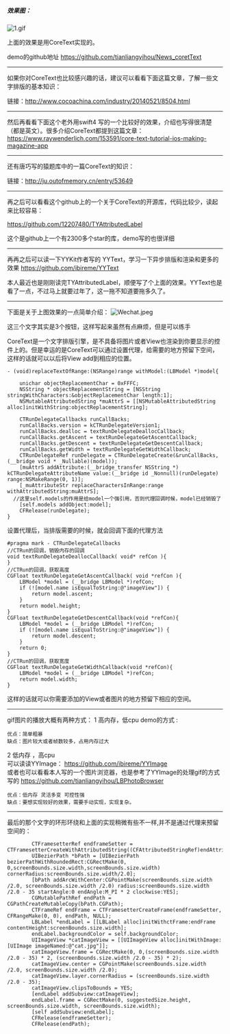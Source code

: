 ##### 效果图：

![1.gif](http://upload-images.jianshu.io/upload_images/2306467-382a49e7eea5d78a.gif?imageMogr2/auto-orient/strip%7CimageView2/2/w/1240)

上面的效果是用CoreText实现的。

 demo的github地址 https://github.com/tianliangyihou/News_coretText
***
如果你对CoreText也比较感兴趣的话，建议可以看看下面这篇文章，了解一些文字排版的基本知识：

链接：http://www.cocoachina.com/industry/20140521/8504.html
***

 然后再看看下面这个老外用swift4 写的一个比较好的效果，介绍也写得很清楚（都是英文）。很多介绍CoreText都提到这篇文章：
https://www.raywenderlich.com/153591/core-text-tutorial-ios-making-magazine-app
***
还有唐巧写的猿题库中的一篇CoreText的知识：

链接：http://ju.outofmemory.cn/entry/53649
***
再之后可以看看这个github上的一个关于CoreText的开源库，代码比较少，读起来比较容易：

https://github.com/12207480/TYAttributedLabel 

这个是github上一个有2300多个star的库，demo写的也很详细
***
再再之后可以读一下YYKit作者写的 YYText，学习一下异步排版和渲染和更多的效果
https://github.com/ibireme/YYText

本人最近也是刚刚读完TYAttributedLabel，顺便写了个上面的效果。YYText也是看了一点，不过马上就要过年了，这一拖不知道要拖多久了。
***
下面是关于上图效果的一点简单介绍：
![Wechat.jpeg](http://upload-images.jianshu.io/upload_images/2306467-3e3cb1766b06d8ef.jpeg?imageMogr2/auto-orient/strip%7CimageView2/2/w/1240)

这三个文字其实是3个按钮，这样写起来虽然有点麻烦，但是可以练手

CoreText是一个文字排版引擎，是不具备将图片或者View也渲染到你要显示的控件上的。但是幸运的是CoreText可以通过设置代理，给需要的地方预留下空间，这样的话就可以以后将View add到相应的位置。


```
- (void)replaceTextOfRange:(NSRange)range withModel:(LBModel *)model{
    
    unichar objectReplacementChar = 0xFFFC;
    NSString * objectReplacementString = [NSString stringWithCharacters:&objectReplacementChar length:1];
    NSMutableAttributedString *muAttrS = [[NSMutableAttributedString alloc]initWithString:objectReplacementString];
    
    CTRunDelegateCallbacks runCallBacks;
    runCallBacks.version = kCTRunDelegateVersion1;
    runCallBacks.dealloc = textRunDelegateDeallocCallback;
    runCallBacks.getAscent = textRunDelegateGetAscentCallback;
    runCallBacks.getDescent = textRunDelegateGetDescentCallback;
    runCallBacks.getWidth = textRunDelegateGetWidthCallback;
    CTRunDelegateRef runDelegate = CTRunDelegateCreate(&runCallBacks, (__bridge void * _Nullable)(model));
    [muAttrS addAttribute:(__bridge_transfer NSString *) kCTRunDelegateAttributeName value:(__bridge id _Nonnull)(runDelegate) range:NSMakeRange(0, 1)];
    [_muAttributeStr replaceCharactersInRange:range withAttributedString:muAttrS];
  //这里self.models的作用是给model一个强引用，否则代理回调时候，model已经销毁了
    [self.models addObject:model];
    CFRelease(runDelegate);
}
```
设置代理后，当排版需要的时候，就会回调下面的代理方法
```
#pragma mark - CTRunDelegateCallbacks
//CTRun的回调，销毁内存的回调
void textRunDelegateDeallocCallback( void* refCon ){
}
//CTRun的回调，获取高度
CGFloat textRunDelegateGetAscentCallback( void *refCon ){
    LBModel *model = (__bridge LBModel *)refCon;
    if (![model.name isEqualToString:@"imageView"]) {
        return model.ascent;
    }
    return model.height;
}
CGFloat textRunDelegateGetDescentCallback(void *refCon){
    LBModel *model = (__bridge LBModel *)refCon;
    if (![model.name isEqualToString:@"imageView"]) {
        return model.descent;
    }
    return 0;
}
//CTRun的回调，获取宽度
CGFloat textRunDelegateGetWidthCallback(void *refCon){
    LBModel *model = (__bridge LBModel *)refCon;
    return model.width;
}
```
这样的话就可以你需要添加的View或者图片的地方预留下相应的空间。
***
gif图片的播放大概有两种方式：
1 高内存，低cpu 
demo的方式 :
```   
优点：简单粗暴
缺点：图片较大或者帧数较多，占用内存过大
```
2 低内存 ，高cpu  
 可以读读YYImage： https://github.com/ibireme/YYImage  
或者也可以看看本人写的一个图片浏览器，也是参考了YYImage的处理gif的方式写的
https://github.com/tianliangyihou/LBPhotoBrowser
```
优点：低内存 灵活多变 可控性强
缺点：要想实现较好的效果，需要手动实现，实现复杂。
```
***
最后的那个文字的环形环绕和上面的实现稍微有些不一样,并不是通过代理来预留空间的：
```
        CTFramesetterRef endframeSetter = CTFramesetterCreateWithAttributedString((CFAttributedStringRef)endAttributeStr);
        UIBezierPath *bPath = [UIBezierPath bezierPathWithRoundedRect:CGRectMake(0, 0,screenBounds.size.width,screenBounds.size.width) cornerRadius:screenBounds.size.width/2.0];
        [bPath addArcWithCenter:CGPointMake(screenBounds.size.width /2.0, screenBounds.size.width /2.0) radius:screenBounds.size.width /2.0 - 35 startAngle:0 endAngle:M_PI * 2 clockwise:YES];
        CGMutablePathRef endPath = CGPathCreateMutableCopy(bPath.CGPath);
        CTFrameRef endFrame = CTFramesetterCreateFrame(endframeSetter, CFRangeMake(0, 0), endPath, NULL);
        LBLabel *endLabel = [[LBLabel alloc]initWithctFrame:endFrame contentHeight:screenBounds.size.width];
        endLabel.backgroundColor = self.backgroundColor;
        UIImageView *catImageView = [[UIImageView alloc]initWithImage:[UIImage imageNamed:@"cat.jpg"]];
        catImageView.frame = CGRectMake(0, 0,(screenBounds.size.width /2.0 - 35) * 2, (screenBounds.size.width /2.0 - 35) * 2);
        catImageView.center = CGPointMake(screenBounds.size.width /2.0, screenBounds.size.width /2.0);
        catImageView.layer.cornerRadius = (screenBounds.size.width /2.0 - 35);
        catImageView.clipsToBounds = YES;
        [endLabel addSubview:catImageView];
        endLabel.frame = CGRectMake(0, suggestedSize.height, screenBounds.size.width, screenBounds.size.width);
        [self addSubview:endLabel];
        CFRelease(endframeSetter);
        CFRelease(endPath);

```

